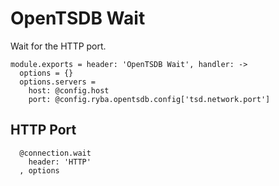 
# OpenTSDB Wait

Wait for the HTTP port.

    module.exports = header: 'OpenTSDB Wait', handler: ->
      options = {}
      options.servers =
        host: @config.host
        port: @config.ryba.opentsdb.config['tsd.network.port']

## HTTP Port

      @connection.wait
        header: 'HTTP'
      , options
